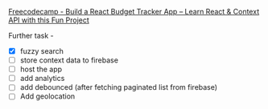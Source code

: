 [Freecodecamp - Build a React Budget Tracker App – Learn React & Context API with this Fun Project](https://www.freecodecamp.org/news/react-budget-tracker-app/)  
  
Further task -  
- [x] fuzzy search
- [ ] store context data to firebase
- [ ] host the app
- [ ] add analytics
- [ ] add debounced (after fetching paginated list from firebase)
- [ ] Add geolocation
